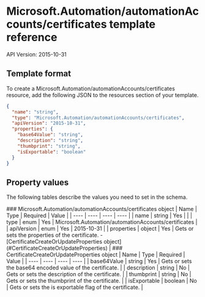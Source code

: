 # Microsoft.Automation/automationAccounts/certificates template reference
API Version: 2015-10-31
## Template format

To create a Microsoft.Automation/automationAccounts/certificates resource, add the following JSON to the resources section of your template.

```json
{
  "name": "string",
  "type": "Microsoft.Automation/automationAccounts/certificates",
  "apiVersion": "2015-10-31",
  "properties": {
    "base64Value": "string",
    "description": "string",
    "thumbprint": "string",
    "isExportable": "boolean"
  }
}
```
## Property values

The following tables describe the values you need to set in the schema.

<a id="Microsoft.Automation/automationAccounts/certificates" />
### Microsoft.Automation/automationAccounts/certificates object
|  Name | Type | Required | Value |
|  ---- | ---- | ---- | ---- |
|  name | string | Yes |  |
|  type | enum | Yes | Microsoft.Automation/automationAccounts/certificates |
|  apiVersion | enum | Yes | 2015-10-31 |
|  properties | object | Yes | Gets or sets the properties of the certificate. - [CertificateCreateOrUpdateProperties object](#CertificateCreateOrUpdateProperties) |


<a id="CertificateCreateOrUpdateProperties" />
### CertificateCreateOrUpdateProperties object
|  Name | Type | Required | Value |
|  ---- | ---- | ---- | ---- |
|  base64Value | string | Yes | Gets or sets the base64 encoded value of the certificate. |
|  description | string | No | Gets or sets the description of the certificate. |
|  thumbprint | string | No | Gets or sets the thumbprint of the certificate. |
|  isExportable | boolean | No | Gets or sets the is exportable flag of the certificate. |

